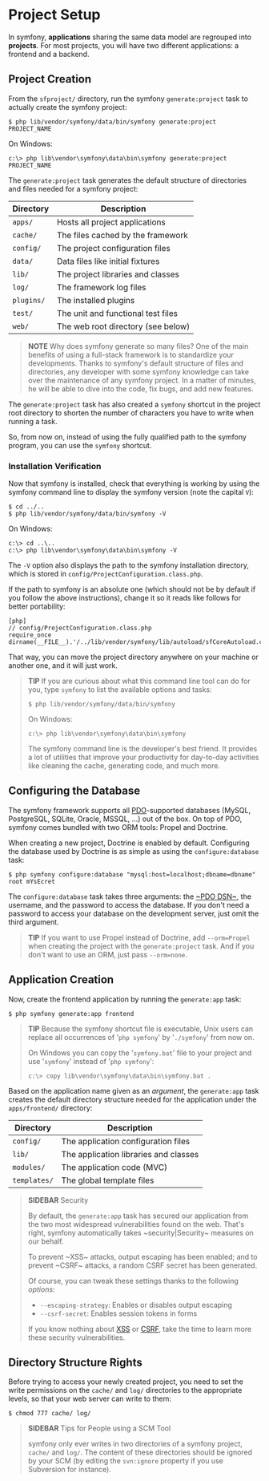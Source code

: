 Project Setup
=============

In symfony, **applications** sharing the same data model are regrouped into
**projects**. For most projects, you will have two different applications: a
frontend and a backend.

Project Creation
----------------

From the `sfproject/` directory, run the symfony `generate:project` task to
actually create the symfony project:

    $ php lib/vendor/symfony/data/bin/symfony generate:project PROJECT_NAME

On Windows:

    c:\> php lib\vendor\symfony\data\bin\symfony generate:project PROJECT_NAME

The `generate:project` task generates the default structure of directories and
files needed for a symfony project:

 | Directory   | Description
 | ----------- | ----------------------------------
 | `apps/`     | Hosts all project applications
 | `cache/`    | The files cached by the framework
 | `config/`   | The project configuration files
 | `data/`     | Data files like initial fixtures
 | `lib/`      | The project libraries and classes
 | `log/`      | The framework log files
 | `plugins/`  | The installed plugins
 | `test/`     | The unit and functional test files
 | `web/`      | The web root directory (see below)

>**NOTE**
>Why does symfony generate so many files? One of the main benefits of using
>a full-stack framework is to standardize your developments. Thanks to
>symfony's default structure of files and directories, any developer with
>some symfony knowledge can take over the maintenance of any symfony project.
>In a matter of minutes, he will be able to dive into the code, fix bugs,
>and add new features.

The `generate:project` task has also created a `symfony` shortcut in the
project root directory to shorten the number of characters you have to write
when running a task.

So, from now on, instead of using the fully qualified path to the symfony
program, you can use the `symfony` shortcut.

### Installation Verification

Now that symfony is installed, check that everything is working by using the
symfony command line to display the symfony version (note the capital `V`):

    $ cd ../..
    $ php lib/vendor/symfony/data/bin/symfony -V

On Windows:

    c:\> cd ..\..
    c:\> php lib\vendor\symfony\data\bin\symfony -V

The `-V` option also displays the path to the symfony installation directory,
which is stored in `config/ProjectConfiguration.class.php`.

If the path to symfony is an absolute one (which should not be by default if
you follow the above instructions), change it so it reads like follows for
better portability:

    [php]
    // config/ProjectConfiguration.class.php
    require_once dirname(__FILE__).'/../lib/vendor/symfony/lib/autoload/sfCoreAutoload.class.php';

That way, you can move the project directory anywhere on your machine or
another one, and it will just work.

>**TIP**
>If you are curious about what this command line tool can do for you, type
>`symfony` to list the available options and tasks:
>
>     $ php lib/vendor/symfony/data/bin/symfony
>
>On Windows:
>
>     c:\> php lib\vendor\symfony\data\bin\symfony
>
>The symfony command line is the developer's best friend. It provides a lot of
>utilities that improve your productivity for day-to-day activities like
>cleaning the cache, generating code, and much more.

Configuring the Database
------------------------

The symfony framework supports all [PDO](http://www.php.net/PDO)-supported
databases (MySQL, PostgreSQL, SQLite, Oracle, MSSQL, ...) out of the box. On
top of PDO, symfony comes bundled with two ORM tools: Propel and Doctrine.

When creating a new project, Doctrine is enabled by default. Configuring the
database used by Doctrine is as simple as using the `configure:database` task:

    $ php symfony configure:database "mysql:host=localhost;dbname=dbname" root mYsEcret

The `configure:database` task takes three arguments: the
[~PDO DSN~](http://www.php.net/manual/en/pdo.drivers.php), the username, and
the password to access the database. If you don't need a password to access
your database on the development server, just omit the third argument.

>**TIP**
>If you want to use Propel instead of Doctrine, add `--orm=Propel` when creating
>the project with the `generate:project` task. And if you don't want to use an
>ORM, just pass `--orm=none`.

Application Creation
--------------------

Now, create the frontend application by running the `generate:app` task:

    $ php symfony generate:app frontend

>**TIP**
>Because the symfony shortcut file is executable, Unix users can replace all
>occurrences of '`php symfony`' by '`./symfony`' from now on.
>
>On Windows you can copy the '`symfony.bat`' file to your project and use
>'`symfony`' instead of '`php symfony`':
>
>     c:\> copy lib\vendor\symfony\data\bin\symfony.bat .

Based on the application name given as an *argument*, the `generate:app` task
creates the default directory structure needed for the application under the
`apps/frontend/` directory:

 | Directory    | Description
 | ------------ | -------------------------------------
 | `config/`    | The application configuration files
 | `lib/`       | The application libraries and classes
 | `modules/`   | The application code (MVC)
 | `templates/` | The global template files

>**SIDEBAR**
>Security
>
>By default, the `generate:app` task has secured our application from the two
>most widespread vulnerabilities found on the web. That's right, symfony
>automatically takes ~security|Security~ measures on our behalf.
>
>To prevent ~XSS~ attacks, output escaping has been enabled; and to prevent
>~CSRF~ attacks, a random CSRF secret has been generated.
>
>Of course, you can tweak these settings thanks to the following *options*:
>
>  * `--escaping-strategy`: Enables or disables output escaping
>  * `--csrf-secret`: Enables session tokens in forms
>
>If you know nothing about
>[XSS](http://en.wikipedia.org/wiki/Cross-site_scripting) or
>[CSRF](http://en.wikipedia.org/wiki/CSRF), take the time to learn more these
>security vulnerabilities.

Directory Structure Rights
--------------------------

Before trying to access your newly created project, you need to set the write
permissions on the `cache/` and `log/` directories to the appropriate levels,
so that your web server can write to them:

    $ chmod 777 cache/ log/

>**SIDEBAR**
>Tips for People using a SCM Tool
>
>symfony only ever writes in two directories of a symfony project,
>`cache/` and `log/`. The content of these directories should be ignored
>by your SCM (by editing the `svn:ignore` property if you use Subversion
>for instance).
